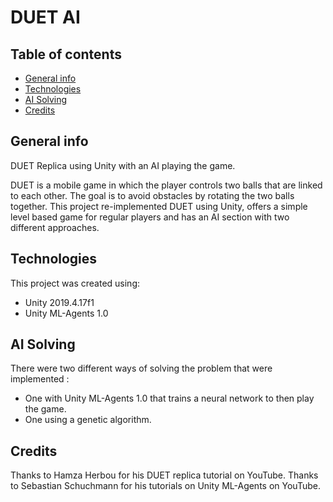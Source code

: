 # DUET AI

## Table of contents
* [General info](#general-info)
* [Technologies](#technologies)
* [AI Solving](#ai-solving)
* [Credits](#credits)

## General info

DUET Replica using Unity with an AI playing the game.

DUET is a mobile game in which the player controls two balls that are linked to each other. 
The goal is to avoid obstacles by rotating the two balls together.
This project re-implemented DUET using Unity, offers a simple level based game for regular players and has an AI section with two different approaches.

## Technologies

This project was created using:

* Unity 2019.4.17f1
* Unity ML-Agents 1.0

## AI Solving

There were two different ways of solving the problem that were implemented :

* One with Unity ML-Agents 1.0 that trains a neural network to then play the game.
* One using a genetic algorithm.

## Credits

Thanks to Hamza Herbou for his DUET replica tutorial on YouTube.
Thanks to Sebastian Schuchmann for his tutorials on Unity ML-Agents on YouTube.
